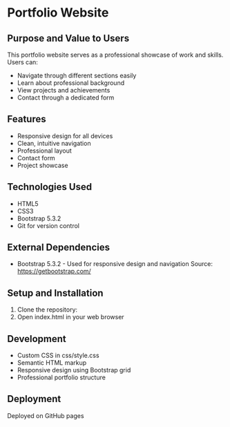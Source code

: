 # Portfolio Website

## Purpose and Value to Users
This portfolio website serves as a professional showcase of work and skills. Users can:
- Navigate through different sections easily
- Learn about professional background
- View projects and achievements
- Contact through a dedicated form

## Features
- Responsive design for all devices
- Clean, intuitive navigation
- Professional layout
- Contact form
- Project showcase

## Technologies Used
- HTML5
- CSS3
- Bootstrap 5.3.2
- Git for version control

## External Dependencies
- Bootstrap 5.3.2 - Used for responsive design and navigation
  Source: https://getbootstrap.com/

## Setup and Installation
1. Clone the repository:
2. Open index.html in your web browser

## Development
- Custom CSS in css/style.css
- Semantic HTML markup
- Responsive design using Bootstrap grid
- Professional portfolio structure

## Deployment
Deployed on GitHub pages
